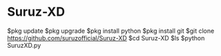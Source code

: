 # Suruz-XD
$pkg update
$pkg upgrade
$pkg install python
$pkg install git
$git clone https://github.com/suruzofficial/Suruz-XD
$cd Suruz-XD
$ls
$python SuruzXD.py
